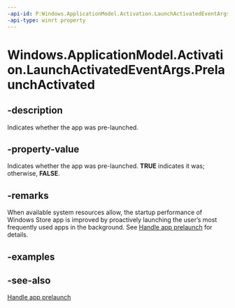 ```yaml
---
-api-id: P:Windows.ApplicationModel.Activation.LaunchActivatedEventArgs.PrelaunchActivated
-api-type: winrt property
---
```


<!-- Property syntax
public bool PrelaunchActivated { get; }
-->

# Windows.ApplicationModel.Activation.LaunchActivatedEventArgs.PrelaunchActivated

## -description
Indicates whether the app was pre-launched.

## -property-value
Indicates whether the app was pre-launched. **TRUE** indicates it was; otherwise, **FALSE**.

## -remarks
When available system resources allow, the startup performance of Windows Store app is improved by proactively launching the user’s most frequently used apps in the background. See [Handle app prelaunch](http://msdn.microsoft.com/library/a4838ac2-22d7-46ba-9eb2-f3c248e22f52) for details.

## -examples

## -see-also
[Handle app prelaunch](http://msdn.microsoft.com/library/a4838ac2-22d7-46ba-9eb2-f3c248e22f52)